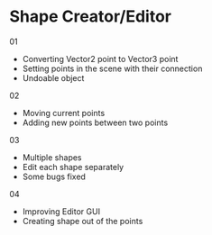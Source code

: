 # Shape Creator/Editor

01
- Converting Vector2 point to Vector3 point
- Setting points in the scene with their connection
- Undoable object

02
- Moving current points
- Adding new points between two points

03
- Multiple shapes
- Edit each shape separately
- Some bugs fixed

04
- Improving Editor GUI
- Creating shape out of the points
